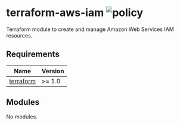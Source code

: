 # terraform-aws-iam ![policy](https://github.com/kapetndev/terraform-aws-iam/workflows/policy/badge.svg)

Terraform module to create and manage Amazon Web Services IAM resources.

## Requirements

| Name | Version |
|------|---------|
| [terraform](https://www.terraform.io/) | >= 1.0 |

## Modules

No modules.
